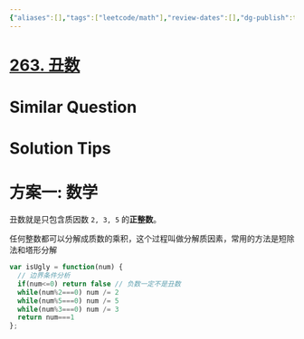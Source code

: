```yaml
---
{"aliases":[],"tags":["leetcode/math"],"review-dates":[],"dg-publish":true,"difficulty":"easy","date-created":"2023-07-25-Tue, 9:30:50 am","date-modified":"2023-07-25-Tue, 9:31:22 am","permalink":"/programming/basic/leetcode/263. 丑数/","dgPassFrontmatter":true}
---
```



# [263. 丑数](https://leetcode.cn/problems/ugly-number/)

# Similar Question

# Solution Tips

# 方案一: 数学

丑数就是只包含质因数 `2, 3, 5` 的**正整数**。

任何整数都可以分解成质数的乘积，这个过程叫做分解质因素，常用的方法是短除法和塔形分解

```js
var isUgly = function(num) {
  // 边界条件分析
  if(num<=0) return false // 负数一定不是丑数
  while(num%2===0) num /= 2
  while(num%5===0) num /= 5
  while(num%3===0) num /= 3
  return num===1
};
```
